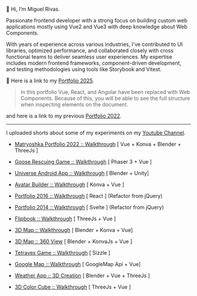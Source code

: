 👋 Hi, I’m Miguel Rivas.

Passionate frontend developer with a strong focus on building custom web applications mostly using Vue2 and Vue3 with deep knowledge about Web Components.

With years of experience across various industries, I've contributed to UI libraries, optimized performance, and collaborated closely with cross functional teams to deliver seamless user experiences. My expertise includes modern frontend frameworks, component-driven development, and testing methodologies using tools like Storybook and Vitest.

🎨 Here is a link to my [Portfolio 2025][website].
> In this portfolio Vue, React, and Angular have been replaced with Web Components. Because of this, you will be able to see the full structure when inspecting elements on the document.

and here is a link to my previous [Portfolio 2022](https://miguel-rivas.github.io/).

--------------
I uploaded shorts about some of my experiments on my [Youtube Channel][youtube].

- [Matryoshka Portfolio 2022 :: Walkthrough](https://www.youtube.com/watch?v=ss8B1pnSuEk) [ Vue + Konva + Blender + ThreeJs ]

- [Goose Rescuing Game :: Walkthrough](https://www.youtube.com/shorts/faHv5bk0XRs) [ Phaser 3 + Vue ]

- [Universe Android App :: Walkthrough](https://www.youtube.com/shorts/6uZ5Ct-27xs) [ Blender + Unity]

- [Avatar Builder :: Walkthrough](https://www.youtube.com/shorts/XWKzvWazwt8) [ Konva + Vue ]

- [Portfolio 2016 :: Walkthrough](https://www.youtube.com/shorts/I42Y0NOo9Vw) [ React ] (Refactor from jQuery)

- [Portfolio 2014 :: Walkthrough](https://www.youtube.com/shorts/CxEdTFO9NFw) [ Svelte ] (Refactor from jQuery)

- [Flipbook :: Walkthrough](https://www.youtube.com/shorts/g_EGSXLiLjI) [ ThreeJs + Vue ]

- [3D Map :: Walkthrough](https://www.youtube.com/shorts/WyylhEi-vFE) [ Blender + Konva + Vue]

- [3D Map :: 360 View](https://www.youtube.com/watch?v=P30QGFRfWgs) [ Blender + KonvaJs + Vue ]

- [Tetravex Game :: Walkthrough](https://www.youtube.com/shorts/XG95fpbK53M) [ Sizzle ]

- [Google Map :: Walkthrough](https://www.youtube.com/watch?v=7Am9nTUXNY0) [ GoogleMap Api + Vue]

- [Weather App :: 3D Creation](https://www.youtube.com/shorts/4u-mzt5K6z0) [ Blender + Vue + ThreeJs ]

- [3D Color Cube :: Walkthrough](https://www.youtube.com/watch?v=xlOhfLFhq0c) [ ThreeJs + Vue ]

[website]: https://jmiguelrivas.github.io
[youtube]: https://www.youtube.com/channel/UC_ONp50_gBsbI1TsYPuFl6g